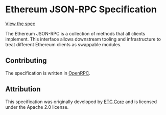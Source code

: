# Ethereum JSON-RPC Specification

[View the spec](https://raw.githubusercontent.com/ethereum/eth1.0-specs/master/json-rpc/spec.json)

The Ethereum JSON-RPC is a collection of methods that all clients implement.
This interface allows downstream tooling and infrastructure to treat different
Ethereum clients as swappable modules.

## Contributing

The specification is written in [OpenRPC](https://open-rpc.org/).

## Attribution

This specification was originally developed by [ETC
Core](https://github.com/etclabscore/ethereum-json-rpc-specification) and is
licensed under the Apache 2.0 license.
